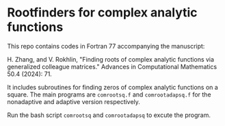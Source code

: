 # Rootfinders for complex analytic functions

This repo contains codes in Fortran 77 accompanying the manuscript:

H. Zhang, and V. Rokhlin, "Finding roots of complex analytic functions via generalized colleague matrices." Advances in Computational Mathematics 50.4 (2024): 71.

It includes subroutines for finding zeros of complex analytic functions on a square.
The main programs are `comrootsq.f` and `comrootadapsq.f` for the nonadaptive and adaptive version respectively.

Run the bash script `comrootsq` and `comrootadapsq` to excute the program.


